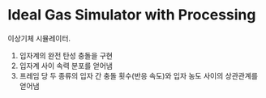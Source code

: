 # Ideal Gas Simulator with Processing

이상기체 시뮬레이터.

1. 입자계의 완전 탄성 충돌을 구현
2. 입자계 사이 속력 분포를 얻어냄
3. 프레임 당 두 종류의 입자 간 충돌 횟수(반응 속도)와 입자 농도 사이의 상관관계를 얻어냄

